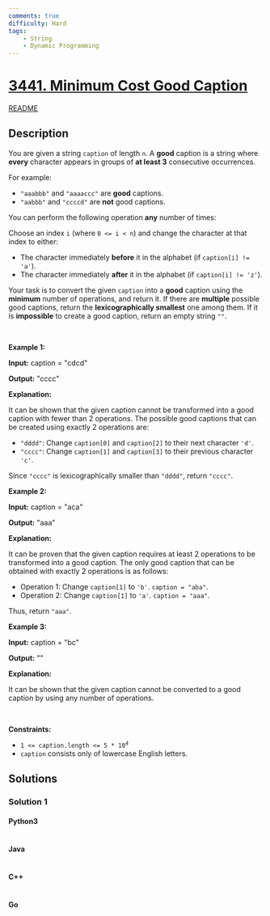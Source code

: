 ```yaml
---
comments: true
difficulty: Hard
tags:
    - String
    - Dynamic Programming
---
```


<!-- problem:start -->

# [3441. Minimum Cost Good Caption](https://leetcode.com/problems/minimum-cost-good-caption)

[README](/solution/3400-3499/3441.Minimum%20Cost%20Good%20Caption/README.md)

## Description

<!-- description:start -->

<p>You are given a string <code>caption</code> of length <code>n</code>. A <strong>good</strong> caption is a string where <strong>every</strong> character appears in groups of <strong>at least 3</strong> consecutive occurrences.</p>

<p>For example:</p>

<ul>
	<li><code>&quot;aaabbb&quot;</code> and <code>&quot;aaaaccc&quot;</code> are <strong>good</strong> captions.</li>
	<li><code>&quot;aabbb&quot;</code> and <code>&quot;ccccd&quot;</code> are <strong>not</strong> good captions.</li>
</ul>

<p>You can perform the following operation <strong>any</strong> number of times:</p>

<p>Choose an index <code>i</code> (where <code>0 &lt;= i &lt; n</code>) and change the character at that index to either:</p>

<ul>
	<li>The character immediately <strong>before</strong> it in the alphabet (if <code>caption[i] != &#39;a&#39;</code>).</li>
	<li>The character immediately <strong>after</strong> it in the alphabet (if <code>caption[i] != &#39;z&#39;</code>).</li>
</ul>

<p>Your task is to convert the given <code>caption</code> into a <strong>good</strong> caption using the <strong>minimum</strong> number of operations, and return it. If there are <strong>multiple</strong> possible good captions, return the <strong><span data-keyword="lexicographically-smaller-string">lexicographically smallest</span></strong> one among them. If it is <strong>impossible</strong> to create a good caption, return an empty string <code>&quot;&quot;</code>.</p>

<p>&nbsp;</p>
<p><strong class="example">Example 1:</strong></p>

<div class="example-block">
<p><strong>Input:</strong> <span class="example-io">caption = &quot;cdcd&quot;</span></p>

<p><strong>Output:</strong> <span class="example-io">&quot;cccc&quot;</span></p>

<p><strong>Explanation:</strong></p>

<p>It can be shown that the given caption cannot be transformed into a good caption with fewer than 2 operations. The possible good captions that can be created using exactly 2 operations are:</p>

<ul>
	<li><code>&quot;dddd&quot;</code>: Change <code>caption[0]</code> and <code>caption[2]</code> to their next character <code>&#39;d&#39;</code>.</li>
	<li><code>&quot;cccc&quot;</code>: Change <code>caption[1]</code> and <code>caption[3]</code> to their previous character <code>&#39;c&#39;</code>.</li>
</ul>

<p>Since <code>&quot;cccc&quot;</code> is lexicographically smaller than <code>&quot;dddd&quot;</code>, return <code>&quot;cccc&quot;</code>.</p>
</div>

<p><strong class="example">Example 2:</strong></p>

<div class="example-block">
<p><strong>Input:</strong> <span class="example-io">caption = &quot;aca&quot;</span></p>

<p><strong>Output:</strong> <span class="example-io">&quot;aaa&quot;</span></p>

<p><strong>Explanation:</strong></p>

<p>It can be proven that the given caption requires at least 2 operations to be transformed into a good caption. The only good caption that can be obtained with exactly 2 operations is as follows:</p>

<ul>
	<li>Operation 1: Change <code>caption[1]</code> to <code>&#39;b&#39;</code>. <code>caption = &quot;aba&quot;</code>.</li>
	<li>Operation 2: Change <code>caption[1]</code> to <code>&#39;a&#39;</code>. <code>caption = &quot;aaa&quot;</code>.</li>
</ul>

<p>Thus, return <code>&quot;aaa&quot;</code>.</p>
</div>

<p><strong class="example">Example 3:</strong></p>

<div class="example-block">
<p><strong>Input:</strong> <span class="example-io">caption = &quot;bc&quot;</span></p>

<p><strong>Output:</strong> <span class="example-io">&quot;&quot;</span></p>

<p><strong>Explanation:</strong></p>

<p>It can be shown that the given caption cannot be converted to a good caption by using any number of operations.</p>
</div>

<p>&nbsp;</p>
<p><strong>Constraints:</strong></p>

<ul>
	<li><code>1 &lt;= caption.length &lt;= 5 * 10<sup>4</sup></code></li>
	<li><code>caption</code> consists only of lowercase English letters.</li>
</ul>

<!-- description:end -->

## Solutions

<!-- solution:start -->

### Solution 1

<!-- tabs:start -->

#### Python3

```python

```

#### Java

```java

```

#### C++

```cpp

```

#### Go

```go

```

<!-- tabs:end -->

<!-- solution:end -->

<!-- problem:end -->

